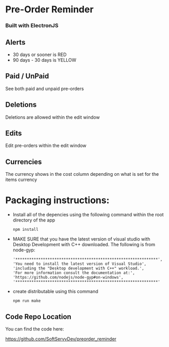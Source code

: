 # Pre-Order Reminder

### Built with ElectronJS

## Alerts

- 30 days or sooner is RED
- 90 days - 30 days is YELLOW

## Paid / UnPaid

See both paid and unpaid pre-orders

## Deletions

Deletions are allowed within the edit window

## Edits

Edit pre-orders within the edit window

## Currencies

The currency shows in the cost column depending on what is set for the items currency


# Packaging instructions:

- Install all of the depencies using the following command within the root directory of the app

      npm install



- MAKE SURE that you have the latest version of visual studio with Desktop Development with C++ downloaded. The following is from node-gyp:

      '**************************************************************',
      'You need to install the latest version of Visual Studio',
      'including the "Desktop development with C++" workload.',
      'For more information consult the documentation at:',
      'https://github.com/nodejs/node-gyp#on-windows',
      '**************************************************************'



- create distributable using this command

      npm run make



## Code Repo Location

You can find the code here:

https://github.com/SoftServvDev/preorder_reminder